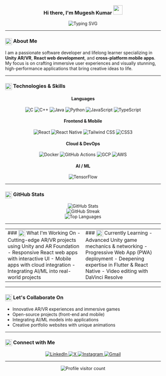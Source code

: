 <div align="center">

### Hi there, I'm Mugesh Kumar <img src="https://raw.githubusercontent.com/MartinHeinz/MartinHeinz/master/wave.gif" width="30px">

<img src="https://readme-typing-svg.demolab.com?font=Fira+Code&weight=600&size=22&pause=1000&color=38BDF8&center=true&vCenter=true&width=550&lines=A+passionate+software+developer;Specializing+in+Unity+AR%2FVR+development;React+web+%26+cross-platform+mobile+apps;Crafting+immersive+%26+stunning+experiences" alt="Typing SVG" />

</div>

---

### <img src="https://api.iconify.design/ph/user-bold.svg?color=%23c0caf5" width="22" align="center"/> About Me

I am a passionate software developer and lifelong learner specializing in **Unity AR/VR**, **React web development**, and **cross-platform mobile apps**. My focus is on crafting immersive user experiences and visually stunning, high-performance applications that bring creative ideas to life.

---

### <img src="https://api.iconify.design/grommet-icons/configure.svg?color=%23c0caf5" width="22" align="center"/> Technologies & Skills

<div align="center">
  
<h4>Languages</h4>
<p>
  <img src="https://img.shields.io/badge/C-A8B9CC?style=for-the-badge&logo=c&logoColor=white" alt="C"/>
  <img src="https://img.shields.io/badge/C%2B%2B-00599C?style=for-the-badge&logo=c%2B%2B&logoColor=white" alt="C++"/>
  <img src="https://img.shields.io/badge/Java-ED8B00?style=for-the-badge&logo=openjdk&logoColor=white" alt="Java"/>
  <img src="https://img.shields.io/badge/Python-3776AB?style=for-the-badge&logo=python&logoColor=white" alt="Python"/>
  <img src="https://img.shields.io/badge/JavaScript-F7DF1E?style=for-the-badge&logo=javascript&logoColor=black" alt="JavaScript"/>
  <img src="https://img.shields.io/badge/TypeScript-3178C6?style=for-the-badge&logo=typescript&logoColor=white" alt="TypeScript"/>
</p>

<h4>Frontend & Mobile</h4>
<p>
  <img src="https://img.shields.io/badge/React-61DAFB?style=for-the-badge&logo=react&logoColor=black" alt="React"/>
  <img src="https://img.shields.io/badge/React_Native-61DAFB?style=for-the-badge&logo=react&logoColor=black" alt="React Native"/>
  <img src="https://img.shields.io/badge/Tailwind_CSS-06B6D4?style=for-the-badge&logo=tailwindcss&logoColor=white" alt="Tailwind CSS"/>
  <img src="https://img.shields.io/badge/CSS3-1572B6?style=for-the-badge&logo=css3&logoColor=white" alt="CSS3"/>
</p>

<h4>Cloud & DevOps</h4>
<p>
  <img src="https://img.shields.io/badge/Docker-2496ED?style=for-the-badge&logo=docker&logoColor=white" alt="Docker"/>
  <img src="https://img.shields.io/badge/GitHub_Actions-2088FF?style=for-the-badge&logo=github-actions&logoColor=white" alt="GitHub Actions"/>
  <img src="https://img.shields.io/badge/Google_Cloud-4285F4?style=for-the-badge&logo=google-cloud&logoColor=white" alt="GCP"/>
  <img src="https://img.shields.io/badge/AWS-232F3E?style=for-the-badge&logo=amazon-aws&logoColor=white" alt="AWS"/>
</p>

<h4>AI / ML</h4>
<p>
  <img src="https://img.shields.io/badge/TensorFlow-FF6F00?style=for-the-badge&logo=tensorflow&logoColor=white" alt="TensorFlow"/>
</p>
  
</div>

---

### <img src="https://api.iconify.design/icon-park-outline/data-sheet.svg?color=%23c0caf5" width="22" align="center"/> GitHub Stats

<div align="center">
  <img src="https://github-readme-stats.vercel.app/api?username=Mugeshkumar-2005&theme=tokyonight&hide_border=false&include_all_commits=true&count_private=true&show_icons=true&title_color=38BDF8&icon_color=38BDF8&text_color=c0caf5&ring_color=38BDF8&bg_color=1f1d2e&line_height=20&disable_animations=false&hide_title=false&border_radius=10&card_width=490&custom_title=My%20Stats&animation=true" alt="GitHub Stats"/><br/>
  <img src="https://github-readme-streak-stats.herokuapp.com/?user=Mugeshkumar-2005&theme=tokyonight&hide_border=false&ring_color=38BDF8&background=1f1d2e&border=1f1d2e&animation=true" alt="GitHub Streak"/><br/>
  <img src="https://github-readme-stats.vercel.app/api/top-langs/?username=Mugeshkumar-2005&theme=tokyonight&hide_border=false&include_all_commits=true&count_private=true&layout=compact&title_color=38BDF8&icon_color=38BDF8&text_color=c0caf5&bg_color=1f1d2e&border_radius=10&card_width=490&animation=true" alt="Top Languages"/>
</div>

---

<table align="center">
  <tr>
    <td valign="top" width="50%">
      ### <img src="https://api.iconify.design/mdi/target-arrow.svg?color=%23c0caf5" width="22" align="center"/> What I'm Working On
      - Cutting-edge AR/VR projects using Unity and AR Foundation
      - Responsive React web apps with interactive UI
      - Mobile apps with cloud integration
      - Integrating AI/ML into real-world projects
    </td>
    <td valign="top" width="50%">
      ### <img src="https://api.iconify.design/carbon/brain.svg?color=%23c0caf5" width="22" align="center"/> Currently Learning
      - Advanced Unity game mechanics & networking
      - Progressive Web App (PWA) deployment
      - Deepening expertise in Flutter & React Native
      - Video editing with DaVinci Resolve
    </td>
  </tr>
</table>

---

### <img src="https://api.iconify.design/mdi/handshake-outline.svg?color=%23c0caf5" width="22" align="center"/> Let's Collaborate On

- Innovative AR/VR experiences and immersive games
- Open-source projects (front-end and mobile)
- Integrating AI/ML models into applications
- Creative portfolio websites with unique animations

---

### <img src="https://api.iconify.design/basil/envelope-outline.svg?color=%23c0caf5" width="22" align="center"/> Connect with Me

<p align="center">
  <a href="https://www.linkedin.com/in/mugesh-kumar-m-5b5591290/" target="_blank">
    <img src="https://img.shields.io/badge/LinkedIn-0077B5?style=for-the-badge&logo=linkedin&logoColor=white" alt="LinkedIn"/>
  </a>
  <a href="https://x.com/mugesh_27/" target="_blank">
    <img src="https://img.shields.io/badge/X-000000?style=for-the-badge&logo=x&logoColor=white" alt="X"/>
  </a>
  <a href="https://www.instagram.com/its_mugesh27/" target="_blank">
    <img src="https://img.shields.io/badge/Instagram-E4405F?style=for-the-badge&logo=instagram&logoColor=white" alt="Instagram"/>
  </a>
  <a href="mailto:mugeshkumar971@gmail.com">
    <img src="https://img.shields.io/badge/Gmail-D14836?style=for-the-badge&logo=gmail&logoColor=white" alt="Gmail"/>
  </a>
</p>

---

<div align="center">
  <img src="https://komarev.com/ghpvc/?username=Mugeshkumar-2005&style=for-the-badge&color=38BDF8" alt="Profile visitor count"/>
</div>
